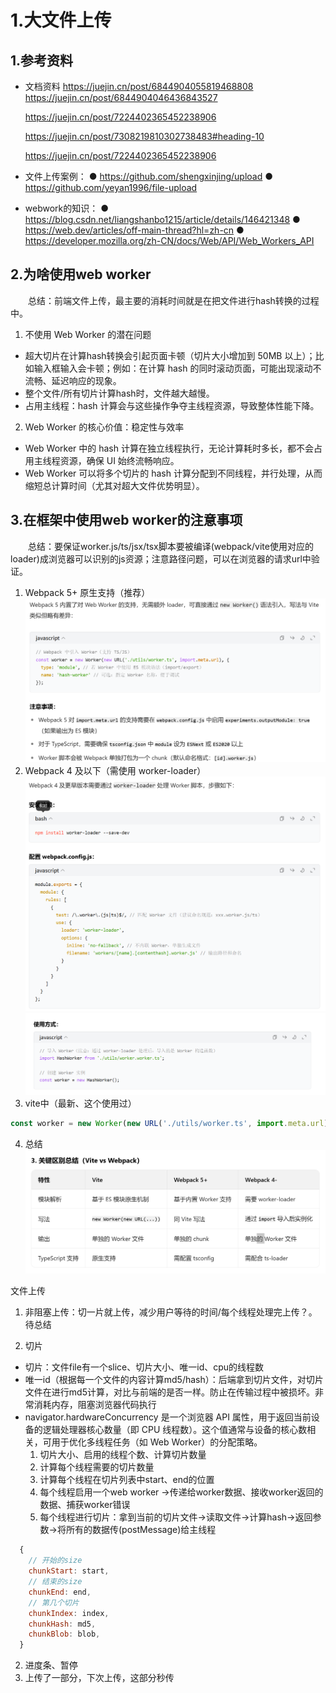 # 1.大文件上传

## 1.参考资料

- 文档资料
  https://juejin.cn/post/6844904055819468808
  https://juejin.cn/post/6844904046436843527

  https://juejin.cn/post/7224402365452238906

  https://juejin.cn/post/7308219810302738483#heading-10

  https://juejin.cn/post/7224402365452238906

- 文件上传案例：
  ● https://github.com/shengxinjing/upload
  ● https://github.com/yeyan1996/file-upload
- webwork的知识：
  ● https://blog.csdn.net/liangshanbo1215/article/details/146421348
  ● https://web.dev/articles/off-main-thread?hl=zh-cn
  ● https://developer.mozilla.org/zh-CN/docs/Web/API/Web_Workers_API

## 2.为啥使用web worker

&emsp;&emsp;总结：前端文件上传，最主要的消耗时间就是在把文件进行hash转换的过程中。

1. 不使用 Web Worker 的潜在问题

- 超大切片在计算hash转换会引起页面卡顿（切片大小增加到 50MB 以上）；比如输入框输入会卡顿；例如：在计算 hash 的同时滚动页面，可能出现滚动不流畅、延迟响应的现象。
- 整个文件/所有切片计算hash时，文件越大越慢。
- 占用主线程：hash 计算会与这些操作争夺主线程资源，导致整体性能下降。

2. Web Worker 的核心价值：稳定性与效率

- Web Worker 中的 hash 计算在独立线程执行，无论计算耗时多长，都不会占用主线程资源，确保 UI 始终流畅响应。
- Web Worker 可以将多个切片的 hash 计算分配到不同线程，并行处理，从而缩短总计算时间（尤其对超大文件优势明显）。

## 3.在框架中使用web worker的注意事项

&emsp;&emsp;总结：要保证worker.js/ts/jsx/tsx脚本要被编译(webpack/vite使用对应的loader)成浏览器可以识别的js资源；注意路径问题，可以在浏览器的请求url中验证。

1.  Webpack 5+ 原生支持（推荐）
    ![alt text](src/img/3.png)
2.  Webpack 4 及以下（需使用 worker-loader）
    ![alt text](src/img/1.png)![alt text](src/img/4.png)
3.  vite中（最新、这个使用过）

```js
const worker = new Worker(new URL('./utils/worker.ts', import.meta.url), { type: 'module' })
```

4. 总结
   ![alt text](src/img/2.png)

文件上传

1. 非阻塞上传：切一片就上传，减少用户等待的时间/每个线程处理完上传？。待总结

1. 切片

- 切片：文件file有一个slice、切片大小、唯一id、cpu的线程数
- 唯一id（根据每一个文件的内容计算md5/hash）：后端拿到切片文件，对切片文件在进行md5计算，对比与前端的是否一样。防止在传输过程中被损坏。非常消耗内存，阻塞浏览器代码执行
- navigator.hardwareConcurrency 是一个浏览器 API 属性，用于返回当前设备的逻辑处理器核心数量（即 CPU 线程数）。这个值通常与设备的核心数相关，可用于优化多线程任务（如 Web Worker）的分配策略。
  1. 切片大小、启用的线程个数、计算切片数量
  2. 计算每个线程需要的切片数量
  3. 计算每个线程在切片列表中start、end的位置
  4. 每个线程启用一个web worker ->传递给worker数据、接收worker返回的数据、捕获worker错误
  5. 每个线程进行切片：拿到当前的切片文件->读取文件->计算hash->返回参数->将所有的数据传(postMessage)给主线程

```js
  {
    // 开始的size
    chunkStart: start,
    // 结束的size
    chunkEnd: end,
    // 第几个切片
    chunkIndex: index,
    chunkHash: md5,
    chunkBlob: blob,
  }
```

2. 进度条、暂停
3. 上传了一部分，下次上传，这部分秒传
